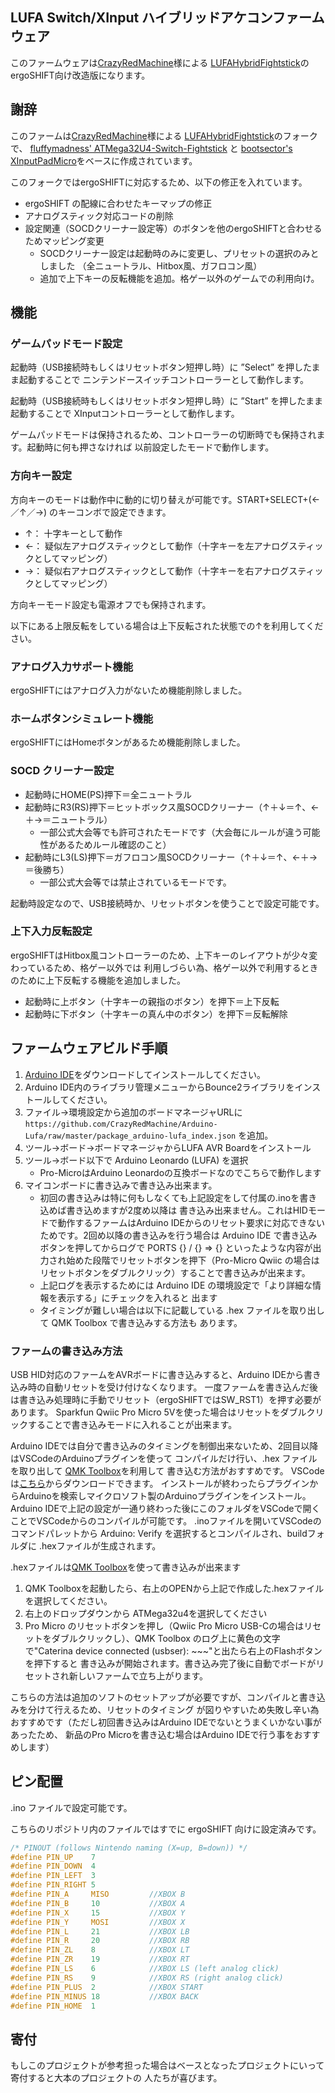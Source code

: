 ## LUFA Switch/XInput ハイブリッドアケコンファームウェア

このファームウェアは[CrazyRedMachine](https://github.com/CrazyRedMachine)様による
[LUFAHybridFightstick](https://github.com/CrazyRedMachine/LUFAHybridFightstick)のergoSHIFT向け改造版になります。

## 謝辞 

このファームは[CrazyRedMachine](https://github.com/CrazyRedMachine)様による
[LUFAHybridFightstick](https://github.com/CrazyRedMachine/LUFAHybridFightstick)のフォークで、
[fluffymadness' ATMega32U4-Switch-Fightstick](https://github.com/fluffymadness/ATMega32U4-Switch-Fightstick)
と [bootsector's XInputPadMicro](https://github.com/bootsector/XInputPadMicro)をベースに作成されています。

このフォークではergoSHIFTに対応するため、以下の修正を入れています。

* ergoSHIFT の配線に合わせたキーマップの修正
* アナログスティック対応コードの削除
* 設定関連（SOCDクリーナー設定等）のボタンを他のergoSHIFTと合わせるためマッピング変更
    * SOCDクリーナー設定は起動時のみに変更し、プリセットの選択のみとしました
      （全ニュートラル、Hitbox風、ガフロコン風）
    * 追加で上下キーの反転機能を追加。格ゲー以外のゲームでの利用向け。

## 機能

### ゲームパッドモード設定

起動時（USB接続時もしくはリセットボタン短押し時）に ”Select” を押したまま起動することで
ニンテンドースイッチコントローラーとして動作します。

起動時（USB接続時もしくはリセットボタン短押し時）に ”Start” を押したまま起動することで
XInputコントローラーとして動作します。

ゲームパッドモードは保持されるため、コントローラーの切断時でも保持されます。起動時に何も押さなければ
以前設定したモードで動作します。

### 方向キー設定

方向キーのモードは動作中に動的に切り替えが可能です。START+SELECT+(←／↑／→) のキーコンボで設定できます。

* ↑： 十字キーとして動作
* ←： 疑似左アナログスティックとして動作（十字キーを左アナログスティックとしてマッピング）
* →： 疑似右アナログスティックとして動作（十字キーを右アナログスティックとしてマッピング）

方向キーモード設定も電源オフでも保持されます。

以下にある上限反転をしている場合は上下反転された状態での↑を利用してください。

### アナログ入力サポート機能

ergoSHIFTにはアナログ入力がないため機能削除しました。

### ホームボタンシミュレート機能

ergoSHIFTにはHomeボタンがあるため機能削除しました。

### SOCD クリーナー設定

* 起動時にHOME(PS)押下＝全ニュートラル
* 起動時にR3(RS)押下＝ヒットボックス風SOCDクリーナー（↑＋↓＝↑、←＋→＝ニュートラル）
    * 一部公式大会等でも許可されたモードです（大会毎にルールが違う可能性があるためルール確認のこと）
* 起動時にL3(LS)押下＝ガフロコン風SOCDクリーナー（↑＋↓＝↑、←＋→＝後勝ち）
    * 一部公式大会等では禁止されているモードです。

起動時設定なので、USB接続時か、リセットボタンを使うことで設定可能です。

### 上下入力反転設定

ergoSHIFTはHitbox風コントローラーのため、上下キーのレイアウトが少々変わっているため、格ゲー以外では
利用しづらい為、格ゲー以外で利用するときのために上下反転する機能を追加しました。

* 起動時に上ボタン（十字キーの親指のボタン）を押下＝上下反転
* 起動時に下ボタン（十字キーの真ん中のボタン）を押下＝反転解除

## ファームウェアビルド手順

1. [Arduino IDE](https://www.arduino.cc/en/software)をダウンロードしてインストールしてください。
2. Arduino IDE内のライブラリ管理メニューからBounce2ライブラリをインストールしてください。
3. ファイル→環境設定から追加のボードマネージャURLに
   `https://github.com/CrazyRedMachine/Arduino-Lufa/raw/master/package_arduino-lufa_index.json` を追加。
4. ツール→ボード→ボードマネージャからLUFA AVR Boardをインストール
5. ツール→ボード以下で Arduino Leonardo (LUFA) を選択
    * Pro-MicroはArduino Leonardoの互換ボードなのでこちらで動作します
6. マイコンボードに書き込みで書き込み出来ます。
    * 初回の書き込みは特に何もしなくても上記設定をして付属の.inoを書き込めば書き込めますが2度め以降は
      書き込み出来ません。これはHIDモードで動作するファームはArduino IDEからのリセット要求に対応できない
      ためです。2回め以降の書き込みを行う場合は Arduino IDE で書き込みボタンを押してからログで
      PORTS {} / {} => {} といったような内容が出力され始めた段階でリセットボタンを押下（Pro-Micro Qwiic
      の場合はリセットボタンをダブルクリック）することで書き込みが出来ます。
    * 上記ログを表示するためには Arduino IDE の環境設定で「より詳細な情報を表示する」にチェックを入れると
      出ます
    * タイミングが難しい場合は以下に記載している .hex ファイルを取り出して QMK Toolbox で書き込みする方法も
      あります。

### ファームの書き込み方法

USB HID対応のファームをAVRボードに書き込みすると、Arduino IDEから書き込み時の自動リセットを受け付けなくなります。
一度ファームを書き込んだ後は書き込み処理時に手動でリセット（ergoSHIFTではSW_RST1）を押す必要があります。
Sparkfun Qwiic Pro Micro 5Vを使った場合はリセットをダブルクリックすることで書き込みモードに入れることが出来ます。

Arduino IDEでは自分で書き込みのタイミングを制御出来ないため、2回目以降はVSCodeのArduinoプラグインを使って
コンパイルだけ行い、.hex ファイルを取り出して [QMK Toolbox](https://github.com/qmk/qmk_toolbox)を利用して
書き込む方法がおすすめです。
VSCodeは[こちら](https://azure.microsoft.com/ja-jp/products/visual-studio-code/)からダウンロードできます。
インストールが終わったらプラグインからArduinoを検索しマイクロソフト製のArduinoプラグインをインストール。
Arduino IDEで上記の設定が一通り終わった後にこのフォルダをVSCodeで開くことでVSCodeからのコンパイルが可能です。
.inoファイルを開いてVSCodeのコマンドパレットから Arduino: Verify を選択するとコンパイルされ、buildフォルダに
.hexファイルが生成されます。

.hexファイルは[QMK Toolbox](https://github.com/qmk/qmk_toolbox)を使って書き込みが出来ます

1. QMK Toolboxを起動したら、右上のOPENから上記で作成した.hexファイルを選択してください。
2. 右上のドロップダウンから ATMega32u4を選択してください
3. Pro Micro のリセットボタンを押し（Qwiic Pro Micro USB-Cの場合はリセットをダブルクリックし）、QMK Toolbox
   のログ上に黄色の文字で"Caterina device connected (usbser): ~~~"と出たら右上のFlashボタンを押下すると
   書き込みが開始されます。書き込み完了後に自動でボードがリセットされ新しいファームで立ち上がります。

こちらの方法は追加のソフトのセットアップが必要ですが、コンパイルと書き込みを分けて行えるため、リセットのタイミング
が図りやすいため失敗し辛い為おすすめです（ただし初回書き込みはArduino IDEでないとうまくいかない事があったため、
新品のPro Microを書き込む場合はArduino IDEで行う事をおすすめします）

## ピン配置

.ino ファイルで設定可能です。

こちらのリポジトリ内のファイルではすでに ergoSHIFT 向けに設定済みです。

```C
/* PINOUT (follows Nintendo naming (X=up, B=down)) */
#define PIN_UP    7
#define PIN_DOWN  4
#define PIN_LEFT  3
#define PIN_RIGHT 5
#define PIN_A     MISO         //XBOX B
#define PIN_B     10           //XBOX A  
#define PIN_X     15           //XBOX Y
#define PIN_Y     MOSI         //XBOX X     
#define PIN_L     21           //XBOX LB
#define PIN_R     20           //XBOX RB
#define PIN_ZL    8            //XBOX LT
#define PIN_ZR    19           //XBOX RT
#define PIN_LS    6            //XBOX LS (left analog click)
#define PIN_RS    9            //XBOX RS (right analog click)
#define PIN_PLUS  2            //XBOX START
#define PIN_MINUS 18           //XBOX BACK
#define PIN_HOME  1
```

## 寄付

もしこのプロジェクトが参考担った場合はベースとなったプロジェクトにいって寄付すると大本のプロジェクトの
人たちが喜びます。
